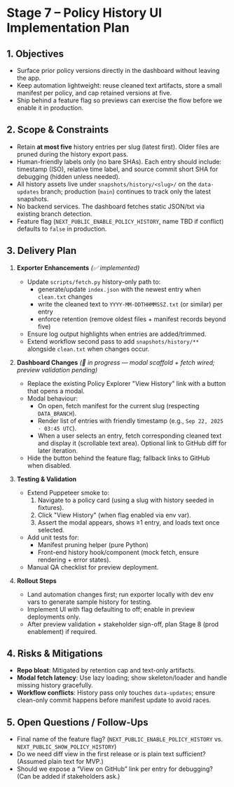 # Stage 7 – Policy History UI Implementation Plan

## 1. Objectives
- Surface prior policy versions directly in the dashboard without leaving the app.
- Keep automation lightweight: reuse cleaned text artifacts, store a small manifest per policy, and cap retained versions at five.
- Ship behind a feature flag so previews can exercise the flow before we enable it in production.

## 2. Scope & Constraints
- Retain **at most five** history entries per slug (latest first). Older files are pruned during the history export pass.
- Human-friendly labels only (no bare SHAs). Each entry should include: timestamp (ISO), relative time label, and source commit short SHA for debugging (hidden unless needed).
- All history assets live under `snapshots/history/<slug>/` on the `data-updates` branch; production (`main`) continues to track only the latest snapshots.
- No backend services. The dashboard fetches static JSON/txt via existing branch detection.
- Feature flag (`NEXT_PUBLIC_ENABLE_POLICY_HISTORY`, name TBD if conflict) defaults to `false` in production.

## 3. Delivery Plan
1. **Exporter Enhancements** *(✅ implemented)*
   - Update `scripts/fetch.py` history-only path to:
     - generate/update `index.json` with the newest entry when `clean.txt` changes
     - write the cleaned text to `YYYY-MM-DDTHHMMSSZ.txt` (or similar) per entry
     - enforce retention (remove oldest files + manifest records beyond five)
   - Ensure log output highlights when entries are added/trimmed.
   - Extend workflow second pass to add `snapshots/history/**` alongside `clean.txt` when changes occur.

2. **Dashboard Changes** *(🚧 in progress — modal scaffold + fetch wired; preview validation pending)*
   - Replace the existing Policy Explorer "View History" link with a button that opens a modal.
   - Modal behaviour:
     - On open, fetch manifest for the current slug (respecting `DATA_BRANCH`).
     - Render list of entries with friendly timestamp (e.g., `Sep 22, 2025 · 03:45 UTC`).
     - When a user selects an entry, fetch corresponding cleaned text and display it (scrollable text area). Optional link to GitHub diff for later iteration.
   - Hide the button behind the feature flag; fallback links to GitHub when disabled.

3. **Testing & Validation**
   - Extend Puppeteer smoke to:
     1. Navigate to a policy card (using a slug with history seeded in fixtures).
     2. Click "View History" (when flag enabled via env var).
     3. Assert the modal appears, shows ≥1 entry, and loads text once selected.
   - Add unit tests for:
     - Manifest pruning helper (pure Python)
     - Front-end history hook/component (mock fetch, ensure rendering + error states).
   - Manual QA checklist for preview deployment.

4. **Rollout Steps**
   - Land automation changes first; run exporter locally with dev env vars to generate sample history for testing.
   - Implement UI with flag defaulting to off; enable in preview deployments only.
   - After preview validation + stakeholder sign-off, plan Stage 8 (prod enablement) if required.

## 4. Risks & Mitigations
- **Repo bloat**: Mitigated by retention cap and text-only artifacts.
- **Modal fetch latency**: Use lazy loading; show skeleton/loader and handle missing history gracefully.
- **Workflow conflicts**: History pass only touches `data-updates`; ensure clean-only commit happens before manifest update to avoid races.

## 5. Open Questions / Follow-Ups
- Final name of the feature flag? (`NEXT_PUBLIC_ENABLE_POLICY_HISTORY` vs. `NEXT_PUBLIC_SHOW_POLICY_HISTORY`)
- Do we need diff view in the first release or is plain text sufficient? (Assumed plain text for MVP.)
- Should we expose a “View on GitHub” link per entry for debugging? (Can be added if stakeholders ask.)
